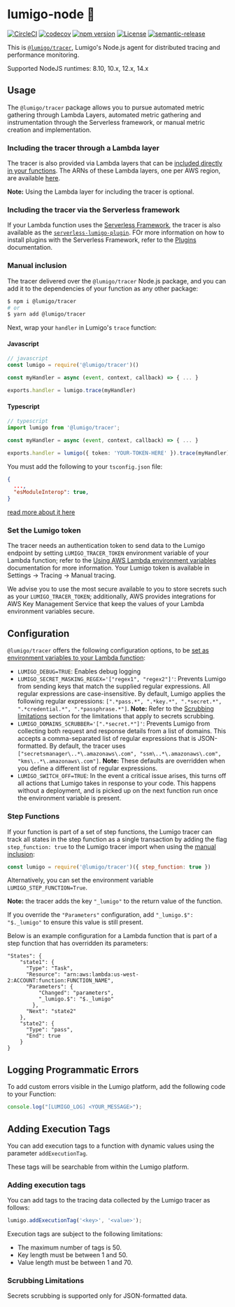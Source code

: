 # lumigo-node :stars:
[![CircleCI](https://circleci.com/gh/lumigo-io/lumigo-node.svg?style=svg&circle-token=47f40cb5e95e8532e73f69754fac65830b5e86a1)](https://circleci.com/gh/lumigo-io/lumigo-node)
[![codecov](https://codecov.io/gh/lumigo-io/lumigo-node/branch/master/graph/badge.svg?token=mUkKlI8ifC)](https://codecov.io/gh/lumigo-io/lumigo-node)
[![npm version](https://badge.fury.io/js/%40lumigo%2Ftracer.svg)](https://badge.fury.io/js/%40lumigo%2Ftracer)
[![License](https://img.shields.io/badge/License-Apache%202.0-blue.svg)](https://opensource.org/licenses/Apache-2.0)
[![semantic-release](https://img.shields.io/badge/%20%20%F0%9F%93%A6%F0%9F%9A%80-semantic--release-e10079.svg)](https://github.com/semantic-release/semantic-release)


This is [`@lumigo/tracer`](https://), Lumigo's Node.js agent for distributed tracing and performance monitoring.

Supported NodeJS runtimes: 8.10, 10.x, 12.x, 14.x

## Usage 

The `@lumigo/tracer` package allows you to pursue automated metric gathering through Lambda Layers, automated metric gathering and instrumentation through the Serverless framework, or manual metric creation and implementation.

### Including the tracer through a Lambda layer

The tracer is also provided via Lambda layers that can be [included directly in your functions](https://docs.aws.amazon.com/lambda/latest/dg/invocation-layers.html).
The ARNs of these Lambda layers, one per AWS region, are available [here](https://github.com/lumigo-io/lumigo-node/blob/master/layers).

**Note:** Using the Lambda layer for including the tracer is optional.

### Including the tracer via the Serverless framework

If your Lambda function uses the [Serverless Framework](https://www.serverless.com/), the tracer is also available as the [`serverless-lumigo-plugin`](https://github.com/lumigo-io/serverless-lumigo-plugin/blob/master/README.md).
FOr more information on how to install plugins with the Serverless Framework, refer to the [Plugins](https://www.serverless.com/framework/docs/guides/plugins) documentation.

### Manual inclusion

The tracer delivered over the `@lumigo/tracer` Node.js package, and you can add it to the dependencies of your function as any other package:

~~~bash
$ npm i @lumigo/tracer
# or
$ yarn add @lumigo/tracer
~~~

Next, wrap your `handler` in Lumigo's `trace` function:

#### Javascript

~~~js
// javascript
const lumigo = require('@lumigo/tracer')()

const myHandler = async (event, context, callback) => { ... }

exports.handler = lumigo.trace(myHandler)
~~~

#### Typescript

~~~typescript
// typescript
import lumigo from '@lumigo/tracer';

const myHandler = async (event, context, callback) => { ... }

exports.handler = lumigo({ token: 'YOUR-TOKEN-HERE' }).trace(myHandler)
~~~

You must add the following to your `tsconfig.json` file:
~~~json
{
  ...,
  "esModuleInterop": true,  
}
~~~
[read more about it here](https://www.typescriptlang.org/tsconfig#esModuleInterop)

### Set the Lumigo token

The tracer needs an authentication token to send data to the Lumigo endpoint by setting `LUMIGO_TRACER_TOKEN` environment variable of your Lambda function; refer to the [Using AWS Lambda environment variables](https://docs.aws.amazon.com/lambda/latest/dg/configuration-envvars.html#configuration-envvars-encryption) documentation for more information.
Your Lumigo token is available in Settings -> Tracing -> Manual tracing.

We advise you to use the most secure available to you to store secrets such as your `LUMIGO_TRACER_TOKEN`; additionally, AWS provides integrations for AWS Key Management Service that keep the values of your Lambda environment variables secure.

## Configuration

`@lumigo/tracer` offers the following configuration options, to be [set as environment variables to your Lambda function](https://docs.aws.amazon.com/lambda/latest/dg/configuration-envvars.html#configuration-envvars-encryption):

* `LUMIGO_DEBUG=TRUE`: Enables debug logging
* `LUMIGO_SECRET_MASKING_REGEX='["regex1", "regex2"]'`: Prevents Lumigo from sending keys that match the supplied regular expressions. All regular expressions are case-insensitive. By default, Lumigo applies the following regular expressions: `[".*pass.*", ".*key.*", ".*secret.*", ".*credential.*", ".*passphrase.*"]`. **Note:** Refer to the [Scrubbing limitations](#scrubbing_limitations) section for the limitations that apply to secrets scrubbing.
* `LUMIGO_DOMAINS_SCRUBBER='[".*secret.*"]'`: Prevents Lumigo from collecting both request and response details from a list of domains. This accepts a comma-separated list of regular expressions that is JSON-formatted. By default, the tracer uses `["secretsmanager\..*\.amazonaws\.com", "ssm\..*\.amazonaws\.com", "kms\..*\.amazonaws\.com"]`. **Note:** These defaults are overridden when you define a different list of regular expressions.
* `LUMIGO_SWITCH_OFF=TRUE`: In the event a critical issue arises, this turns off all actions that Lumigo takes in response to your code. This happens without a deployment, and is picked up on the next function run once the environment variable is present.

### Step Functions

If your function is part of a set of step functions, the Lumigo tracer can track all states in the step function as a single transaction by adding the flag `step_function: true` to the Lumigo tracer import when using the [manual inclusion](#manual_inclusion):

```js
const lumigo = require('@lumigo/tracer')({ step_function: true })
```

Alternatively, you can set the environment variable `LUMIGO_STEP_FUNCTION=True`.

**Note:** the tracer adds the key `"_lumigo"` to the return value of the function. 

If you override the `"Parameters"` configuration, add `"_lumigo.$": "$._lumigo"` to ensure this value is still present.

Below is an example configuration for a Lambda function that is part of a step function that has overridden its parameters:

```
"States": {
    "state1": {
      "Type": "Task",
      "Resource": "arn:aws:lambda:us-west-2:ACCOUNT:function:FUNCTION_NAME",
      "Parameters": {
          "Changed": "parameters",
          "_lumigo.$": "$._lumigo"
        },
      "Next": "state2"
    },
    "state2": {
      "Type": "pass",
      "End": true
    }
}
```

## Logging Programmatic Errors

To add custom errors visible in the Lumigo platform, add the following code to your Function:

```js
console.log("[LUMIGO_LOG] <YOUR_MESSAGE>");
```

## Adding Execution Tags
You can add execution tags to a function with dynamic values using the parameter `addExecutionTag`.

These tags will be searchable from within the Lumigo platform.

### Adding execution tags

You can add tags to the tracing data collected by the Lumigo tracer as follows:

```js
lumigo.addExecutionTag('<key>', '<value>');
```

Execution tags are subject to the following limitations:

* The maximum number of tags is 50. 
* Key length must be between 1 and 50.
* Value length must be between 1 and 70.

### Scrubbing Limitations

Secrets scrubbing is supported only for JSON-formatted data.
